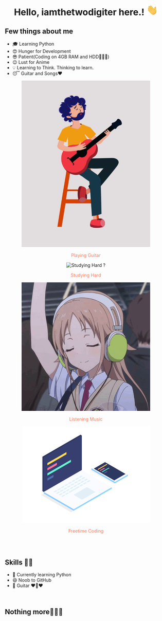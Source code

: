 <h1 align="center">Hello, iamthetwodigiter here.! <img src="https://github.com/iamthetwodigiter/iamthetwodigiter/blob/main/gifs/Hi.gif" width="35px"></h1>
<p align="center">
</p>

<div align="center">

</div>


## Few things about me
- 🎓 Learning Python
- 😍️ Hunger for Development
- 😎 Patient(Coding on 4GB RAM and HDD🤷🏻‍♂️)
- 😉 Lust for Anime
- 💡 Learning to Think. Thinking to learn.
- 😴 Guitar and Songs❤️


<div align="center">
<img width="400px" src="https://github.com/iamthetwodigiter/iamthetwodigiter/blob/main/gifs/guitar.gif" alt="Playing Guitar ?">
<br>
  <p style="color: #FF7A59"> Playing Guitar </p>
<img width="400px" src="https://github.com/iamthetwodigiteriamthetwodigiter/blob/main/gifs/study.gif" alt="Studying Hard ?">
<br>
  <p style="color: #FF7A59"> Studying Hard </p>
<img width="400px" src="https://github.com/iamthetwodigiter/iamthetwodigiter/blob/main/gifs/music.gif" alt="Listening Music ?">
<br>
  <p style="color: #FF7A59"> Listening Music </p>
<img width="400px" src="https://github.com/iamthetwodigiter/iamthetwodigiter/blob/main/gifs/laptop.gif" alt="Freetime Coding ?">
<br>
  <p style="color: #FF7A59"> Freetime Coding </p>
<br><br>

</div>


## Skills 👨‍💻

- 🌱 Currently learning Python
- 😄 Noob to GitHub
- 🥰 Guitar ❤️🎸❤️

</br>

## Nothing more🤦🏻‍♂️
